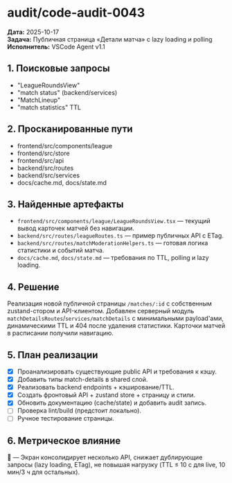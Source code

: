 # audit/code-audit-0043

**Дата:** 2025-10-17  
**Задача:** Публичная страница «Детали матча» с lazy loading и polling  
**Исполнитель:** VSCode Agent v1.1

## 1. Поисковые запросы
- "LeagueRoundsView"
- "match status" (backend/services)
- "MatchLineup"
- "match statistics" TTL

## 2. Просканированные пути
- frontend/src/components/league
- frontend/src/store
- frontend/src/api
- backend/src/routes
- backend/src/services
- docs/cache.md, docs/state.md

## 3. Найденные артефакты
- `frontend/src/components/league/LeagueRoundsView.tsx` — текущий вывод карточек матчей без навигации.
- `backend/src/routes/leagueRoutes.ts` — пример публичных API с ETag.
- `backend/src/routes/matchModerationHelpers.ts` — готовая логика статистики и событий матча.
- `docs/cache.md`, `docs/state.md` — требования по TTL, polling и lazy loading.

## 4. Решение
Реализация новой публичной страницы `/matches/:id` с собственным zustand-стором и API-клиентом. Добавлен серверный модуль `matchDetailsRoutes`/`services/matchDetails` с минимальными payload'ами, динамическими TTL и 404 после удаления статистики. Карточки матчей в расписании получили навигацию.

## 5. План реализации
- [x] Проанализировать существующие public API и требования к кэшу.
- [x] Добавить типы match-details в shared слой.
- [x] Реализовать backend endpoints + кэширование/TTL.
- [x] Создать фронтовый API + zustand store + страницу и стили.
- [x] Обновить документацию (cache/state) и добавить audit запись.
- [ ] Проверка lint/build (предстоит локально).
- [ ] Ручное тестирование страницы.

## 6. Метрическое влияние
🔵 — Экран консолидирует несколько API, снижает дублирующие запросы (lazy loading, ETag), не повышая нагрузку (TTL ≤ 10 c для live, 10 мин/3 ч для остальных).